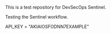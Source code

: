 This is a test repository for DevSecOps Sentinel.

Testing the Sentinel workflow.


API_KEY = "AKIAIOSFODNN7EXAMPLE"

